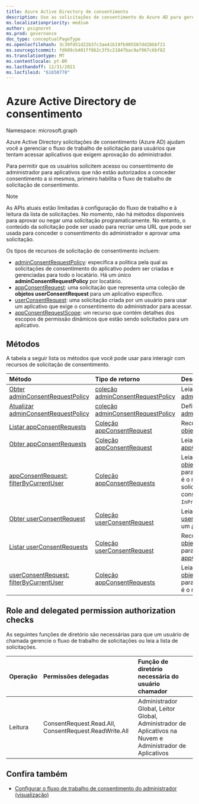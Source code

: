 ```yaml
---
title: Azure Active Directory de consentimento
description: Use as solicitações de consentimento do Azure AD para gerenciar o fluxo de trabalho de solicitação para usuários que tentam acessar aplicativos que exigem consentimento do administrador.
ms.localizationpriority: medium
author: psignoret
ms.prod: governance
doc_type: conceptualPageType
ms.openlocfilehash: 3c39fd51d22b37c3ae41b19fb905587dd28bbf21
ms.sourcegitcommit: fd609cb401ff862c3f5c21847bac9af967c6bf82
ms.translationtype: MT
ms.contentlocale: pt-BR
ms.lasthandoff: 12/31/2021
ms.locfileid: "61650778"
---
```

# <a name="azure-active-directory-consent-requests"></a>Azure Active Directory de consentimento

Namespace: microsoft.graph

Azure Active Directory solicitações de consentimento (Azure AD) ajudam você a gerenciar o fluxo de trabalho de solicitação para usuários que tentam acessar aplicativos que exigem aprovação do administrador.

Para permitir que os usuários solicitem acesso ou consentimento de administrador para aplicativos que não estão autorizados a conceder consentimento a si mesmos, primeiro habilita o fluxo de trabalho de solicitação de consentimento. 

>[!NOTE]
>As APIs atuais estão limitadas à configuração do fluxo de trabalho e à leitura da lista de solicitações. No momento, não há métodos disponíveis para aprovar ou negar uma solicitação programaticamente. No entanto, o conteúdo da solicitação pode ser usado para recriar uma URL que pode ser usada para conceder o consentimento do administrador e aprovar uma solicitação.

Os tipos de recursos de solicitação de consentimento incluem:

* [adminConsentRequestPolicy](../resources/adminconsentrequestpolicy.md): especifica a política pela qual as solicitações de consentimento do aplicativo podem ser criadas e gerenciadas para todo o locatário. Há um único **adminConsentRequestPolicy** por locatário.
* [appConsentRequest](../resources/appconsentrequest.md): uma solicitação que representa uma coleção de **objetos userConsentRequest** para um aplicativo específico.
* [userConsentRequest](../resources/userconsentrequest.md): uma solicitação criada por um usuário para usar um aplicativo que exige o consentimento do administrador para acessar.
* [appConsentRequestScope](../resources/appconsentrequestscope.md): um recurso que contém detalhes dos escopos de permissão dinâmicos que estão sendo solicitados para um aplicativo.  

## <a name="methods"></a>Métodos

A tabela a seguir lista os métodos que você pode usar para interagir com recursos de solicitação de consentimento.

| Método           | Tipo de retorno    |Descrição|
|:---------------|:--------|:----------|
|[Obter adminConsentRequestPolicy](../api/adminconsentrequestpolicy-get.md) | [coleção adminConsentRequestPolicy](adminconsentrequestpolicy.md) | Leia as propriedades do [adminConsentRequestPolicy](adminconsentrequestpolicy.md). |
|[Atualizar adminConsentRequestPolicy](../api/adminconsentrequestpolicy-update.md) | [coleção adminConsentRequestPolicy](adminconsentrequestpolicy.md) | Definir configurações para [adminConsentRequestPolicy](adminconsentrequestpolicy.md). |
|[Listar appConsentRequests ](../api/appconsentapprovalroute-list-appconsentrequests.md) | [Coleção appConsentRequest](appconsentrequest.md) | Recupere uma coleção de [objetos appConsentRequest.](appconsentrequest.md) |
|[Obter appConsentRequests ](../api/appconsentrequest-get.md) | [Coleção appConsentRequest](appconsentrequest.md) | Leia um [objeto appConsentRequest.](appconsentrequest.md) |
|[appConsentRequest: filterByCurrentUser](../api/appconsentrequest-filterByCurrentUser.md) | [Coleção appConsentRequests](../resources/appconsentrequest.md) | Leia as propriedades dos [objetos appConsentRequest](../resources/appconsentrequest.md) para os quais o usuário atual é o revistor e o status da solicitação de consentimento do usuário é `InProgress` . |
|[Obter userConsentRequest ](../api/userconsentrequest-get.md) | [Coleção userConsentRequest](userconsentrequest.md) | Leia um [objeto userConsentRequest](userconsentrequest.md) para um [appConsentRequest](appconsentrequest.md). |
|[Listar userConsentRequests ](../api/appconsentrequest-list-userconsentrequests.md) | [Coleção userConsentRequest](userconsentrequest.md) | Recupere uma coleção de [objetos userConsentRequest](userconsentrequest.md) para [um appConsentRequest](appconsentrequest.md). |
|[userConsentRequest: filterByCurrentUser](../api/userconsentrequest-filterByCurrentUser.md) | [Coleção appConsentRequests](../resources/userconsentrequest.md) | Leia as propriedades [dos objetos userConsentRequest](../resources/userconsentrequest.md) para os quais o usuário atual é o revistor. |

## <a name="role-and-delegated-permission-authorization-checks"></a>Role and delegated permission authorization checks

As seguintes funções de diretório são necessárias para que um usuário de chamada gerencie o fluxo de trabalho de solicitações ou leia a lista de solicitações.

| Operação | Permissões delegadas | Função de diretório necessária do usuário chamador |
|:------------------|:------------|:--------------------------------------------|
| Leitura | ConsentRequest.Read.All, ConsentRequest.ReadWrite.All | Administrador Global, Leitor Global, Administrador de Aplicativos na Nuvem e Administrador de Aplicativos |

## <a name="see-also"></a>Confira também

- [Configurar o fluxo de trabalho de consentimento do administrador (visualização)](/azure/active-directory/manage-apps/configure-admin-consent-workflow?preserve-view=true)


<!--
{
  "type": "#page.annotation",
  "description": "Service root",
  "keywords": "",
  "section": "documentation",
  "tocPath": "",
  "suppressions": []
}
-->
